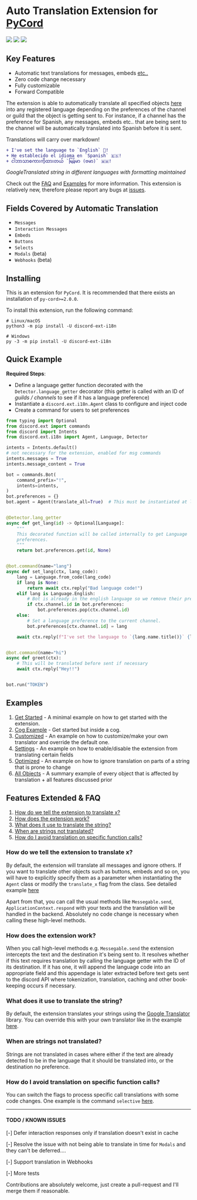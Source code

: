 # Auto Translation Extension for [PyCord](https://github.com/Pycord-Development/pycord)

<a href="https://discord.gg/UmnzdPgn6g"><img src="https://img.shields.io/badge/GET SUPPORT-DISCORD-orange?style=for-the-badge&logo=discord&logoColor=white&color=5865F2"></a>
<a href="https://github.com/Pycord-Development/pycord"><img src="https://img.shields.io/badge/Pycord-%3E=2.0.0b5-orange?style=for-the-badge&logo=python&logoColor=white"></a>
<a href="https://pypi.org/project/discord-ext-i18n"><img src="https://img.shields.io/pypi/v/discord-ext-i18n?style=for-the-badge&logo=pypi&logoColor=white&color=green"></a>

## Key Features

- Automatic text translations for messages, embeds [etc..](#fields-covered-by-automatic-translation)
- Zero code change necessary
- Fully customizable
- Forward Compatible

The extension is able to automatically translate all
specified objects [here](#fields-covered-by-automatic-translation) into any registered language
depending on the preferences of the channel or guild that the object
is getting sent to. For instance, if a channel has the preference for Spanish, any messages, embeds etc.. that are being sent to the channel will be automatically translated into Spanish before it is sent.

Translations will carry over markdown!

```diff
+ I've set the language to `English` 🏴󠁧󠁢󠁥󠁮󠁧󠁿!
+ He establecido el idioma en `Spanish` 🇪🇸!
+ ငါဘာသာစကားကိုထားတယ် `မြန်မာ (ဗမာ)` 🇲🇲!
```

_GoogleTranslated string in different languages with formatting maintained_

Check out the [FAQ](#features-extended--faq) and [Examples](#Examples) for more information.
This extension is relatively new, therefore please report any bugs at [issues](https://github.com/Rickaym/discord-ext-i18n/issues).

## Fields Covered by Automatic Translation

- `Messages`
- `Interaction Messages`
- `Embeds`
- `Buttons`
- `Selects`
- `Modals` (beta)
- `Webhooks` (beta)

## Installing

This is an extension for `PyCord`. It is recommended that there exists an installation of `py-cord>=2.0.0`.

To install this extension, run the following command:

```
# Linux/macOS
python3 -m pip install -U discord-ext-i18n

# Windows
py -3 -m pip install -U discord-ext-i18n
```

## Quick Example

**Required Steps**:

- Define a language getter function decorated with the `Detector.language_getter` decorator
  (this getter is called with an ID of _guilds / channels_ to see if it has a
  language preference)
- Instantiate a `discord.ext.i18n.Agent` class to configure and inject code
- Create a command for users to set preferences

```py
from typing import Optional
from discord.ext import commands
from discord import Intents
from discord.ext.i18n import Agent, Language, Detector

intents = Intents.default()
# not necessary for the extension, enabled for msg commands
intents.messages = True
intents.message_content = True

bot = commands.Bot(
    command_prefix="!",
    intents=intents,
)
bot.preferences = {}
bot.agent = Agent(translate_all=True)  # This must be instantiated at least and only once


@Detector.lang_getter
async def get_lang(id) -> Optional[Language]:
    """
    This decorated function will be called internally to get Language
    preferences.
    """
    return bot.preferences.get(id, None)


@bot.command(name="lang")
async def set_lang(ctx, lang_code):
    lang = Language.from_code(lang_code)
    if lang is None:
        return await ctx.reply("Bad language code!")
    elif lang is Language.English:
        # Bot is already in the english language so we remove their preferences
        if ctx.channel.id in bot.preferences:
            bot.preferences.pop(ctx.channel.id)
    else:
        # Set a language preference to the current channel.
        bot.preferences[ctx.channel.id] = lang

    await ctx.reply(f"I've set the language to `{lang.name.title()}` {lang.emoji}!")


@bot.command(name="hi")
async def greet(ctx):
    # This will be translated before sent if necessary
    await ctx.reply("Hey!!")


bot.run("TOKEN")
```

## Examples

1. [Get Started](https://github.com/Rickaym/discord-ext-i18n/blob/master/examples/get_started.py) - A minimal example on how to get started with the extension.
2. [Cog Example](https://github.com/Rickaym/discord-ext-i18n/blob/master/examples/cog_example.py) - Get started but inside a cog.
3. [Customized](https://github.com/Rickaym/discord-ext-i18n/blob/master/examples/customized.py) - An example on how to customize/make your own translator and override the default one.
4. [Settings](https://github.com/Rickaym/discord-ext-i18n/blob/master/examples/settings.py) - An example on how to enable/disable the extension from translating certain fields
5. [Optimized](https://github.com/Rickaym/discord-ext-i18n/blob/master/examples/optimized.py) - An example on how to ignore translation on parts of a string that is prone to change
6. [All Objects](https://github.com/Rickaym/discord-ext-i18n/blob/master/examples/all_objects.py) - A summary example of every object that is affected by translation + all features discussed prior

## Features Extended & FAQ

1. [How do we tell the extension to translate x?](#how-do-we-tell-the-extension-to-translate-x)
2. [How does the extension work?](#how-does-the-extension-work)
3. [What does it use to translate the string?](#what-does-it-use-to-translate-the-string)
4. [When are strings not translated?](#when-are-strings-not-translated)
5. [How do I avoid translation on specific function calls?](#how-do-i-avoid-translation-on-specific-function-calls)

### How do we tell the extension to translate x?

By default, the extension will translate all messages and ignore others. If you want
to translate other objects such as buttons, embeds and so on, you will have
to explicitly specify them as a parameter when instantiating the `Agent` class or modify the
`translate_x` flag from the class. See detailed example [here](https://github.com/Rickaym/discord-ext-i18n/blob/master/examples/settings.py)

Apart from that, you can call the usual methods like `Messegable.send`,
`ApplicationContext.respond` with your texts and the translation will be
handled in the backend. Absolutely
no code change is necessary when calling these high-level methods.

### How does the extension work?

When you call high-level methods e.g. `Messegable.send`
the extension intercepts the text and the destination it's being sent to. It resolves
whether if this text requires translation by calling the language getter with the
ID of its destination. If it has one, it will append
the language code into an appropriate field and this appendage is later extracted
before text gets sent to the discord API where tokenization, translation, caching
and other book-keeping occurs if necessary.

### What does it use to translate the string?

By default, the extension translates your strings using the [Google Translator](https://pypi.org/project/googletrans/)
library. You can override this with your own translator like in the example
[here](https://github.com/Rickaym/discord-ext-i18n/blob/master/examples/customized.py).

### When are strings not translated?

Strings are not translated in cases where either if the text are already
detected to be in the language
that it should be translated into, or the destination no preference.

### How do I avoid translation on specific function calls?

You can switch the flags to process specific call translations with some
code changes. One example is the command `selective` [here](https://github.com/Rickaym/discord-ext-i18n/blob/master/examples/settings.py).

---

#### TODO / KNOWN ISSUES

[-] Defer interaction responses only if translation doesn't exist in cache

[-] Resolve the issue with not being able to translate in time for `Modals` and they can't be deferred....

[-] Support translation in Webhooks

[-] More tests

Contributions are absolutely welcome, just create a pull-request and I'll merge them if reasonable.

